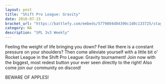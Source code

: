 ```yaml
---
layout: post
title: "Shift Pro League: Gravity"
date: 2016-07-15
bracket_url: "https://battlefy.com/embeds/5779804d84390c1d0c133725/stage/5779804d84390c1d0c133726"
category: NA
description: "SPL 3v3 Weekly"
---
```


Feeling the weight of life bringing you down? Feel like there is a constant pressure on your shoulders? Then come alleviate yourself with a little bit o' Rocket League in the Shift Pro League: Gravity tournament! Join now with the biggest, most redest button your ever seen directly to the right! Also come join our community on discord!

BEWARE OF APPLES!
